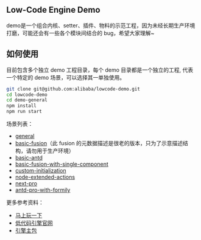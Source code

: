 ## Low-Code Engine Demo
demo是一个组合内核、setter、插件、物料的示范工程，因为未经长期生产环境打磨，可能还会有一些各个模块间结合的 bug，希望大家理解~

## 如何使用
目前包含多个独立 demo 工程目录，每个 demo 目录都是一个独立的工程, 代表一个特定的 demo 场景，可以选择其一单独使用。

```bash
git clone git@github.com:alibaba/lowcode-demo.git
cd lowcode-demo
cd demo-general
npm install
npm run start
```

场景列表：

- [general](https://lowcode-engine.cn/demo/demo-general)
- [basic-fusion](https://lowcode-engine.cn/demo/demo-basic-fusion)（此 fusion 的元数据描述是很老的版本，只为了示意描述结构，请勿用于生产环境）
- [basic-antd](https://lowcode-engine.cn/demo/demo-basic-antd)
- [basic-fusion-with-single-component](https://lowcode-engine.cn/demo/demo-basic-fusion-with-single-component)
- [custom-initialization](https://lowcode-engine.cn/demo/demo-custom-initialization)
- [node-extended-actions](https://lowcode-engine.cn/demo/demo-node-extended-actions)
- [next-pro](https://lowcode-engine.cn/demo/demo-next-pro)
- [antd-pro-with-formily](https://lowcode-engine.cn/demo/demo-antd-pro-with-formily)

更多参考资料：

- [马上玩一下](https://lowcode-engine.cn/demo/demo-general)
- [低代码引擎官网](http://lowcode-engine.cn)
- [引擎主包](https://github.com/alibaba/lowcode-engine)
